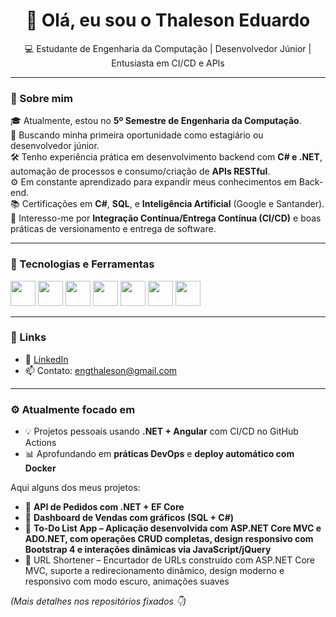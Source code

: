 <h1 align="center">👋 Olá, eu sou o Thaleson Eduardo</h1>
<p align="center">💻 Estudante de Engenharia da Computação | Desenvolvedor Júnior | Entusiasta em CI/CD e APIs</p>

---

### 🧠 Sobre mim

🎓 Atualmente, estou no **5º Semestre de Engenharia da Computação**.<br>
💼 Buscando minha primeira oportunidade como estagiário ou desenvolvedor júnior.<br>
🛠️ Tenho experiência prática em desenvolvimento backend com **C# e .NET**, automação de processos e consumo/criação de **APIs RESTful**.<br>
⚙️ Em constante aprendizado para expandir meus conhecimentos em Back-end.<br>
📚 Certificações em **C#**, **SQL**, e **Inteligência Artificial** (Google e Santander).<br>
🔄 Interesso-me por **Integração Contínua/Entrega Contínua (CI/CD)** e boas práticas de versionamento e entrega de software.

---

### 🧰 Tecnologias e Ferramentas

<p align="left">
  <img src="https://cdn.jsdelivr.net/gh/devicons/devicon/icons/csharp/csharp-original.svg" width="40" />
  <img src="https://cdn.jsdelivr.net/gh/devicons/devicon/icons/dotnetcore/dotnetcore-original.svg" width="40" />
  <img src="https://cdn.jsdelivr.net/gh/devicons/devicon/icons/javascript/javascript-original.svg" width="40" />
  <img src="https://cdn.jsdelivr.net/gh/devicons/devicon/icons/angularjs/angularjs-original.svg" width="40" />
  <img src="https://cdn.jsdelivr.net/gh/devicons/devicon/icons/postgresql/postgresql-original.svg" width="40" />
    <img src="https://cdn.jsdelivr.net/gh/devicons/devicon/icons/git/git-original.svg" width="40" />
  <img src="https://cdn.jsdelivr.net/gh/devicons/devicon/icons/github/github-original.svg" width="40" />
   
 </p>

---

### 🔗 Links

- 💼 [LinkedIn](https://www.linkedin.com/in/thaleson-eduardo-0530a9341/)
- 📫 Contato: engthaleson@gmail.com

---

### ⚙️ Atualmente focado em

- 💡 Projetos pessoais usando **.NET + Angular** com CI/CD no GitHub Actions
- 📊 Aprofundando em **práticas DevOps** e **deploy automático com Docker**


Aqui alguns dos meus projetos:

- 🔹 **API de Pedidos com .NET + EF Core**
- 🔹 **Dashboard de Vendas com gráficos (SQL + C#)**
- 🔹 **To-Do List App – Aplicação desenvolvida com ASP.NET Core MVC e ADO.NET, com operações CRUD completas, design responsivo com Bootstrap 4 e interações dinâmicas via JavaScript/jQuery**
- 🔹 URL Shortener – Encurtador de URLs construído com ASP.NET Core MVC, suporte a redirecionamento dinâmico, design moderno e responsivo com modo escuro, animações suaves
  
*(Mais detalhes nos repositórios fixados 👇)*


